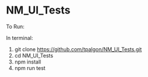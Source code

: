# NM_UI_Tests

To Run:

In terminal: 
1. git clone https://github.com/tpalgon/NM_UI_Tests.git
2. cd NM_UI_Tests
3. npm install
4. npm run test


